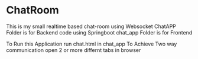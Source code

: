 # ChatRoom
This is my small realtime based chat-room using Websocket
ChatAPP Folder is for Backend code using Springboot 
chat_app Folder is for Frontend 

To Run this Application run chat.html in chat_app
To Achieve Two way communication open 2 or more  differnt tabs in browser
